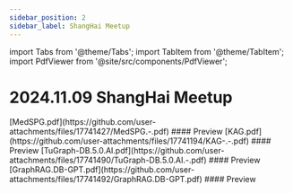 ```yaml
---
sidebar_position: 2
sidebar_label: ShangHai Meetup
---
```

import Tabs from '@theme/Tabs';
import TabItem from '@theme/TabItem';
import PdfViewer from '@site/src/components/PdfViewer';

# 2024.11.09 ShangHai Meetup

<Tabs>
  <TabItem value="MedSPG" label="MedSPG">
    [MedSPG.pdf](https://github.com/user-attachments/files/17741427/MedSPG.-.pdf)
    #### Preview
    <PdfViewer pdfUrl="/v2/pdf/shanghai_meetup/MedSPG-compressed.pdf" scale="0.9" height="700px" width="100%"/>
  </TabItem>
  <TabItem value="KAG" label="KAG">
    [KAG.pdf](https://github.com/user-attachments/files/17741194/KAG-.-.pdf)
    #### Preview
    <PdfViewer pdfUrl="/v2/pdf/shanghai_meetup/KAG-compressed.pdf" scale="0.45" height="700px" width="100%"/>
  </TabItem>
  <TabItem value="TuGraph-DB" label="TuGraph-DB">
    [TuGraph-DB.5.0.AI.pdf](https://github.com/user-attachments/files/17741490/TuGraph-DB.5.0.AI.-.pdf)
    #### Preview
    <PdfViewer pdfUrl="/v2/pdf/shanghai_meetup/TuGraph-DB.5.0.AI-compressed.pdf" scale="0.9" height="700px" width="100%"/>
  </TabItem>
  <TabItem value="DB-GPT" label="DB-GPT">
    [GraphRAG.DB-GPT.pdf](https://github.com/user-attachments/files/17741492/GraphRAG.DB-GPT.pdf)
    #### Preview
    <PdfViewer pdfUrl="/v2/pdf/shanghai_meetup/GraphRAG.DB-GPT-compressed.pdf" scale="0.9" height="700px" width="100%"/>
  </TabItem>
</Tabs>
